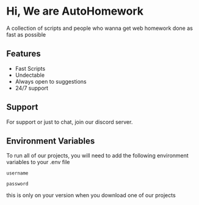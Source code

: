 
# Hi, We are AutoHomework

A collection of scripts and people who wanna get web homework done as fast as possible


## Features

- Fast Scripts
- Undectable
- Always open to suggestions
- 24/7 support


## Support

For support or just to chat, join our discord server.


## Environment Variables

To run all of our projects, you will need to add the following environment variables to your .env file

`username`

`password`

this is only on your version when you download one of our projects

